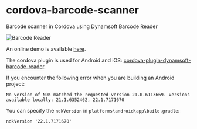 # cordova-barcode-scanner

Barcode scanner in Cordova using Dynamsoft Barcode Reader

![Barcode Reader](https://user-images.githubusercontent.com/5462205/140495899-ab2e424c-1919-4628-acda-7a67c028ec88.jpg)

An online demo is available [here](https://tony-xlh.github.io/cordova-barcode-scanner/).

The cordova plugin is used for Android and iOS: [cordova-plugin-dynamsoft-barcode-reader](https://github.com/xulihang/cordova-plugin-dynamsoft-barcode-reader).


If you encounter the following error when you are building an Android project:

```
No version of NDK matched the requested version 21.0.6113669. Versions available locally: 21.1.6352462, 22.1.7171670
```

You can specify the `ndkVersion` in `platforms\android\app\build.gradle`:

```
ndkVersion '22.1.7171670'
```


